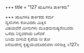 +++
title = "127 ಋಷಿಗಳತಿ ತಾರ್ಕಿಕರು"

+++
ಋಷಿಗಳತಿ ತಾರ್ಕಿಕರು ಕರ್ಮ  
ವ್ಯಸನಿಗಳು ಕೋವಿದರು ಮಿಕ್ಕಿನ  
ವಿಷಯದೆರೆ ಮೀನುಗಳು ಮೂಢಮನುಷ್ಯರೆಂಬವರು  
ಒಸೆದು ನಿನ್ನವರೆಂದು ಬಗೆವರೆ   
ಬಸಿದು ಬೀಳುವ ಕೃಪೆಯ ನೀ ತೋ  
ರಿಸೆಯಿದೇನೈ ಕೃಷ್ಣಯೆಂದೊರಲಿದಳು ನಳಿನಾಕ್ಷಿ    ॥127॥